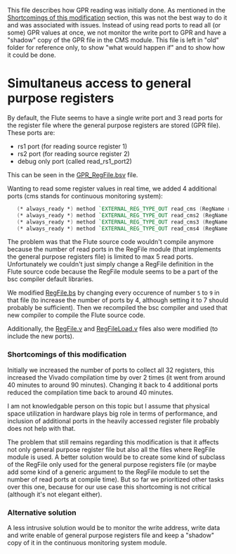 This file describes how GPR reading was initially done. As mentioned in the [Shortcomings of this modification](#shortcomings-of-this-modification) section, this was not the best way to do it and was associated with issues. Instead of using read ports to read all (or some) GPR values at once, we not monitor the write port to GPR and have a "shadow" copy of the GPR file in the CMS module. This file is left in "old" folder for reference only, to show "what would happen if" and to show how it could be done.

# Simultaneus access to general purpose registers

By default, the Flute seems to have a single write port and 3 read ports for the register file where the general purpose registers are stored (GPR file). These ports are:
* rs1 port (for reading source register 1)
* rs2 port (for reading source register 2)
* debug only port (called read_rs1_port2)

This can be seen in the [GPR_RegFile.bsv](https://github.com/michalmonday/Flute/blob/continuous_monitoring/src_Core/RegFiles/GPR_RegFile.bsv) file.

Wanting to read some register values in real time, we added 4 additional ports (cms stands for continuous monitoring system):
```verilog
   (* always_ready *) method `EXTERNAL_REG_TYPE_OUT read_cms (RegName rs);
   (* always_ready *) method `EXTERNAL_REG_TYPE_OUT read_cms2 (RegName rs);
   (* always_ready *) method `EXTERNAL_REG_TYPE_OUT read_cms3 (RegName rs);
   (* always_ready *) method `EXTERNAL_REG_TYPE_OUT read_cms4 (RegName rs);
```

The problem was that the Flute source code wouldn't compile anymore because the number of read ports in the RegFile module (that implements the general purpose registers file) is limited to max 5 read ports. Unfortunately we couldn't just simply change a RegFile definition in the Flute source code because the RegFile module seems to be a part of the bsc compiler default libraries.

We modified [RegFile.bs](https://github.com/michalmonday/bsc/blob/main/src/Libraries/Base1/RegFile.bs) by changing every occurence of number `5` to `9` in that file (to increase the number of ports by 4, although setting it to 7 should probably be sufficient). Then we recompiled the bsc compiler and used that new compiler to compile the Flute source code.

Additionally, the [RegFile.v](https://github.com/michalmonday/Flute/blob/continuous_monitoring/src_bsc_lib_RTL/RegFile.v) and [RegFileLoad.v](https://github.com/michalmonday/Flute/blob/continuous_monitoring/src_bsc_lib_RTL/RegFileLoad.v) files also were modified (to include the new ports).


### Shortcomings of this modification
Initially we increased the number of ports to collect all 32 registers, this increased the Vivado compilation time by over 2 times (it went from around 40 minutes to around 90 minutes). Changing it back to 4 additional ports reduced the compilation time back to around 40 minutes.

I am not knowledgable person on this topic but I assume that physical space utilization in hardware plays big role in terms of performance, and inclusion of additional ports in the heavily accessed register file probably does not help with that.

The problem that still remains regarding this modification is that it affects not only general purpose register file but also all the files where RegFile module is used. A better solution would be to create some kind of subclass of the RegFile only used for the general purpose registers file (or maybe add some kind of a generic argument to the RegFile module to set the number of read ports at compile time). But so far we prioritized other tasks over this one, because for our use case this shortcoming is not critical (although it's not elegant either).

### Alternative solution
A less intrusive solution would be to monitor the write address, write data and write enable of general purpose registers file and keep a "shadow" copy of it in the continuous monitoring system module.

